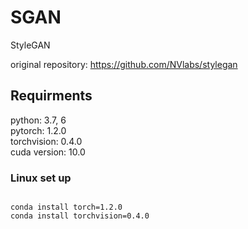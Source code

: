 # SGAN
StyleGAN

original repository: https://github.com/NVlabs/stylegan

## Requirments
python: 3.7, 6<br/>
pytorch: 1.2.0<br/>
torchvision: 0.4.0<br/>
cuda version: 10.0<br/>

### Linux set up
<pre>
<code>
conda install torch=1.2.0
conda install torchvision=0.4.0
</code>
</pre>